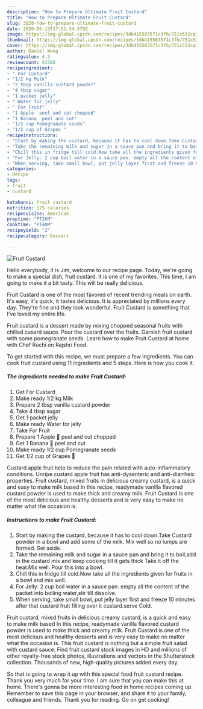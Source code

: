 ```yaml
---
description: "How to Prepare Ultimate Fruit Custard"
title: "How to Prepare Ultimate Fruit Custard"
slug: 3828-how-to-prepare-ultimate-fruit-custard
date: 2020-06-13T17:51:54.579Z
image: https://img-global.cpcdn.com/recipes/3db415583571c3fb/751x532cq70/fruit-custard-recipe-main-photo.jpg
thumbnail: https://img-global.cpcdn.com/recipes/3db415583571c3fb/751x532cq70/fruit-custard-recipe-main-photo.jpg
cover: https://img-global.cpcdn.com/recipes/3db415583571c3fb/751x532cq70/fruit-custard-recipe-main-photo.jpg
author: Daniel Wong
ratingvalue: 4.3
reviewcount: 41586
recipeingredient:
- " For Custard"
- "1/2 kg Milk"
- "2 tbsp vanilla custard powder"
- "4 tbsp sugar"
- "1 packet jelly"
- " Water for jelly"
- " For Fruit"
- "1 Apple  peel and cut chopped"
- "1 Banana  peel and cut"
- "1/2 cup Pomegranate seeds"
- "1/2 cup of Grapes "
recipeinstructions:
- "Start by making the custard, because it has to cool down.Take Custard powder in a bowl and add some of the milk. Mix well so no lumps are formed. Set aside."
- "Take the remaining milk and sugar in a sauce pan and bring it to boil,add in the custard mix and keep cooking till it gets thick Take it off the heat.Mix well. Pour this into a bowl."
- "Chill this in fridge till cold.Now take all the ingredients given for fruits in a bowl and mix well."
- "For Jelly: 2 cup boil water in a sauce pan. empty all the content of the packet into boiling water,stir till dissolve."
- "When serving, take small bowl, put jelly layer first and freeze 10 minutes after that custard fruit filling over it custard.serve Cold."
categories:
- Recipe
tags:
- fruit
- custard

katakunci: fruit custard 
nutrition: 175 calories
recipecuisine: American
preptime: "PT26M"
cooktime: "PT40M"
recipeyield: "2"
recipecategory: Dessert

---
```



![Fruit Custard](https://img-global.cpcdn.com/recipes/3db415583571c3fb/751x532cq70/fruit-custard-recipe-main-photo.jpg)

Hello everybody, it is Jim, welcome to our recipe page. Today, we're going to make a special dish, fruit custard. It is one of my favorites. This time, I am going to make it a bit tasty. This will be really delicious.

Fruit Custard is one of the most favored of recent trending meals on earth. It's easy, it's quick, it tastes delicious. It is appreciated by millions every day. They're fine and they look wonderful. Fruit Custard is something that I've loved my entire life.

Fruit custard is a dessert made by mixing chopped seasonal fruits with chilled cusard sauce. Pour the custard over the fruits. Garnish fruit custard with some pomegranate seeds. Learn how to make Fruit Custard at home with Chef Ruchi on Rajshri Food.


To get started with this recipe, we must prepare a few ingredients. You can cook fruit custard using 11 ingredients and 5 steps. Here is how you cook it.

<!--inarticleads1-->

##### The ingredients needed to make Fruit Custard:

1. Get  For Custard
1. Make ready 1/2 kg Milk
1. Prepare 2 tbsp vanilla custard powder
1. Take 4 tbsp sugar
1. Get 1 packet jelly
1. Make ready  Water for jelly
1. Take  For Fruit
1. Prepare 1 Apple 🍎 peel and cut chopped
1. Get 1 Banana 🍌 peel and cut
1. Make ready 1/2 cup Pomegranate seeds
1. Get 1/2 cup of Grapes 🍇


Custard apple fruit help to reduce the pain related with auto-inflammatory conditions. Unripe custard apple fruit has anti-dysenteric and anti-diarrheic properties. Fruit custard, mixed fruits in delicious creamy custard, is a quick and easy to make milk based In this recipe, readymade vanilla flavored custard powder is used to make thick and creamy milk. Fruit Custard is one of the most delicious and healthy desserts and is very easy to make no matter what the occasion is. 

<!--inarticleads2-->

##### Instructions to make Fruit Custard:

1. Start by making the custard, because it has to cool down.Take Custard powder in a bowl and add some of the milk. Mix well so no lumps are formed. Set aside.
1. Take the remaining milk and sugar in a sauce pan and bring it to boil,add in the custard mix and keep cooking till it gets thick Take it off the heat.Mix well. Pour this into a bowl.
1. Chill this in fridge till cold.Now take all the ingredients given for fruits in a bowl and mix well.
1. For Jelly: 2 cup boil water in a sauce pan. empty all the content of the packet into boiling water,stir till dissolve.
1. When serving, take small bowl, put jelly layer first and freeze 10 minutes after that custard fruit filling over it custard.serve Cold.


Fruit custard, mixed fruits in delicious creamy custard, is a quick and easy to make milk based In this recipe, readymade vanilla flavored custard powder is used to make thick and creamy milk. Fruit Custard is one of the most delicious and healthy desserts and is very easy to make no matter what the occasion is. This fruit custard is nothing but a simple fruit salad with custard sauce. Find fruit custard stock images in HD and millions of other royalty-free stock photos, illustrations and vectors in the Shutterstock collection. Thousands of new, high-quality pictures added every day. 

So that is going to wrap it up with this special food fruit custard recipe. Thank you very much for your time. I am sure that you can make this at home. There's gonna be more interesting food in home recipes coming up. Remember to save this page in your browser, and share it to your family, colleague and friends. Thank you for reading. Go on get cooking!
